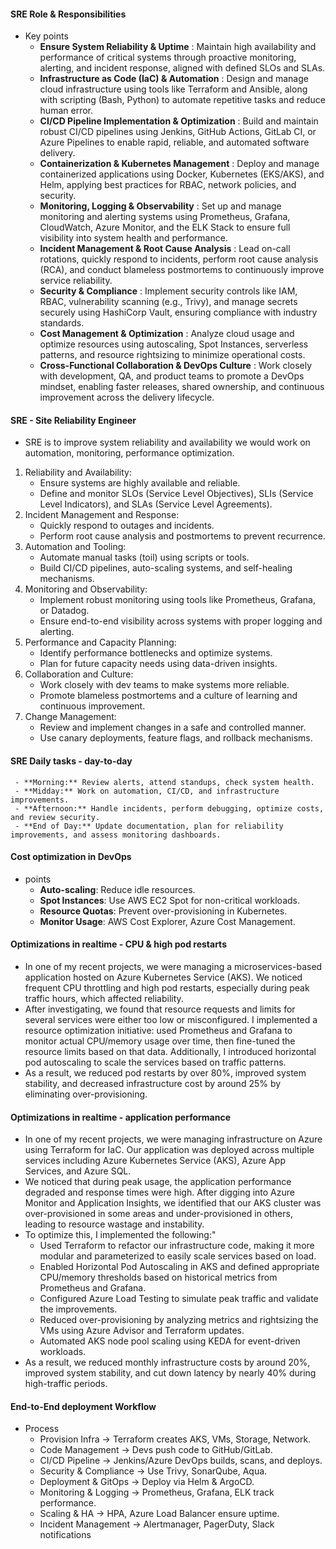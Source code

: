 #### SRE Role & Responsibilities
- Key points
     - **Ensure System Reliability & Uptime** : Maintain high availability and performance of critical systems through proactive monitoring, alerting, and incident response, aligned with defined SLOs and SLAs.
     - **Infrastructure as Code (IaC) & Automation** : Design and manage cloud infrastructure using tools like Terraform and Ansible, along with scripting (Bash, Python) to automate repetitive tasks and reduce human error.
     - **CI/CD Pipeline Implementation & Optimization** : Build and maintain robust CI/CD pipelines using Jenkins, GitHub Actions, GitLab CI, or Azure Pipelines to enable rapid, reliable, and automated software delivery.
     - **Containerization & Kubernetes Management** : Deploy and manage containerized applications using Docker, Kubernetes (EKS/AKS), and Helm, applying best practices for RBAC, network policies, and security.
     - **Monitoring, Logging & Observability** : Set up and manage monitoring and alerting systems using Prometheus, Grafana, CloudWatch, Azure Monitor, and the ELK Stack to ensure full visibility into system health and performance.
     - **Incident Management & Root Cause Analysis** : Lead on-call rotations, quickly respond to incidents, perform root cause analysis (RCA), and conduct blameless postmortems to continuously improve service reliability.
     - **Security & Compliance** : Implement security controls like IAM, RBAC, vulnerability scanning (e.g., Trivy), and manage secrets securely using HashiCorp Vault, ensuring compliance with industry standards.
     - **Cost Management & Optimization** : Analyze cloud usage and optimize resources using autoscaling, Spot Instances, serverless patterns, and resource rightsizing to minimize operational costs.
     - **Cross-Functional Collaboration & DevOps Culture** : Work closely with development, QA, and product teams to promote a DevOps mindset, enabling faster releases, shared ownership, and continuous improvement across the delivery lifecycle.

#### SRE - Site Reliability Engineer
- SRE is to improve system reliability and availability we would work on automation, monitoring, performance optimization.

1. Reliability and Availability:
     - Ensure systems are highly available and reliable.
     - Define and monitor SLOs (Service Level Objectives), SLIs (Service Level Indicators), and SLAs (Service Level Agreements).
2. Incident Management and Response:
     - Quickly respond to outages and incidents.
     - Perform root cause analysis and postmortems to prevent recurrence.
3. Automation and Tooling:
     - Automate manual tasks (toil) using scripts or tools.
     - Build CI/CD pipelines, auto-scaling systems, and self-healing mechanisms.
4. Monitoring and Observability:
     - Implement robust monitoring using tools like Prometheus, Grafana, or Datadog.
     - Ensure end-to-end visibility across systems with proper logging and alerting.
5. Performance and Capacity Planning:
     - Identify performance bottlenecks and optimize systems.
     - Plan for future capacity needs using data-driven insights.
6. Collaboration and Culture:
     - Work closely with dev teams to make systems more reliable.
     - Promote blameless postmortems and a culture of learning and continuous improvement.
7. Change Management:
     - Review and implement changes in a safe and controlled manner.
     - Use canary deployments, feature flags, and rollback mechanisms.

#### SRE Daily tasks - day-to-day
     - **Morning:** Review alerts, attend standups, check system health.
     - **Midday:** Work on automation, CI/CD, and infrastructure improvements.
     - **Afternoon:** Handle incidents, perform debugging, optimize costs, and review security.
     - **End of Day:** Update documentation, plan for reliability improvements, and assess monitoring dashboards.

#### Cost optimization in DevOps
- points
     - **Auto-scaling**: Reduce idle resources.
     - **Spot Instances**: Use AWS EC2 Spot for non-critical workloads.
     - **Resource Quotas**: Prevent over-provisioning in Kubernetes.
     - **Monitor Usage**: AWS Cost Explorer, Azure Cost Management.

#### Optimizations in realtime - CPU & high pod restarts
- In one of my recent projects, we were managing a microservices-based application hosted on Azure Kubernetes Service (AKS). We noticed frequent CPU throttling and high pod restarts, especially during peak traffic hours, which affected reliability.
- After investigating, we found that resource requests and limits for several services were either too low or misconfigured. I implemented a resource optimization initiative: used Prometheus and Grafana to monitor actual CPU/memory usage over time, then fine-tuned the resource limits based on that data. Additionally, I introduced horizontal pod autoscaling to scale the services based on traffic patterns.
- As a result, we reduced pod restarts by over 80%, improved system stability, and decreased infrastructure cost by around 25% by eliminating over-provisioning.

#### Optimizations in realtime - application performance
- In one of my recent projects, we were managing infrastructure on Azure using Terraform for IaC. Our application was deployed across multiple services including Azure Kubernetes Service (AKS), Azure App Services, and Azure SQL.
- We noticed that during peak usage, the application performance degraded and response times were high. After digging into Azure Monitor and Application Insights, we identified that our AKS cluster was over-provisioned in some areas and under-provisioned in others, leading to resource wastage and instability.
- To optimize this, I implemented the following:"
     - Used Terraform to refactor our infrastructure code, making it more modular and parameterized to easily scale services based on load.
     - Enabled Horizontal Pod Autoscaling in AKS and defined appropriate CPU/memory thresholds based on historical metrics from Prometheus and Grafana.
     - Configured Azure Load Testing to simulate peak traffic and validate the improvements.
     - Reduced over-provisioning by analyzing metrics and rightsizing the VMs using Azure Advisor and Terraform updates.
     - Automated AKS node pool scaling using KEDA for event-driven workloads.
- As a result, we reduced monthly infrastructure costs by around 20%, improved system stability, and cut down latency by nearly 40% during high-traffic periods.

#### End-to-End deployment Workflow
- Process
     - Provision Infra → Terraform creates AKS, VMs, Storage, Network.
     - Code Management → Devs push code to GitHub/GitLab.
     - CI/CD Pipeline → Jenkins/Azure DevOps builds, scans, and deploys.
     - Security & Compliance → Use Trivy, SonarQube, Aqua.
     - Deployment & GitOps → Deploy via Helm & ArgoCD.
     - Monitoring & Logging → Prometheus, Grafana, ELK track performance.
     - Scaling & HA → HPA, Azure Load Balancer ensure uptime.
     - Incident Management → Alertmanager, PagerDuty, Slack notifications
